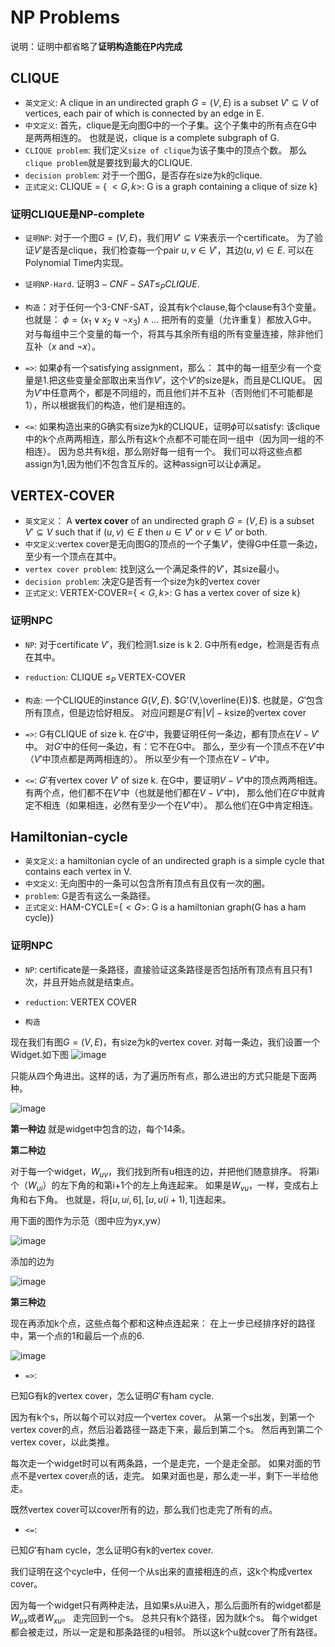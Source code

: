 NP Problems
==============

说明：证明中都省略了**证明构造能在P内完成**

CLIQUE
--------------

* `英文定义`:
A clique in an undirected graph $G=(V,E)$ is a subset $V' \subseteq V$ of vertices,
each pair of which is connected by an edge in E.
* `中文定义`: 首先，clique是无向图G中的一个子集。这个子集中的所有点在G中是两两相连的。
也就是说，clique is a complete subgraph of G.
* `CLIQUE problem`: 我们定义`size of clique`为该子集中的顶点个数。
那么`clique problem`就是要找到最大的CLIQUE.
* `decision problem`: 对于一个图G，是否存在size为k的clique.
* `正式定义`: CLIQUE = { $<G,k>$: G is a graph containing a clique of size k}

### 证明CLIQUE是NP-complete

* `证明NP`: 对于一个图$G=(V,E)$，我们用$V' \subseteq V$来表示一个certificate。
为了验证$V'$是否是clique，我们检查每一个pair $u,v \in V'$，其边$(u,v) \in E$.
可以在Polynomial Time内实现。

* `证明NP-Hard`. 证明$3-CNF-SAT \le_P CLIQUE$.

* `构造`：对于任何一个3-CNF-SAT，设其有k个clause,每个clause有3个变量。也就是：
$\phi = (x_1 \vee x_2 \vee \neg x_3) \wedge \ldots$
把所有的变量（允许重复）都放入G中。
对与每组中三个变量的每一个，将其与其余所有组的所有变量连接，除非他们互补（$x$ and $\neg x$）。

* `=>`: 如果$\phi$有一个satisfying assignment，那么：
其中的每一组至少有一个变量是1.把这些变量全部取出来当作$V'$，这个$V'$的size是k，而且是CLIQUE。
因为$V'$中任意两个，都是不同组的，而且他们并不互补（否则他们不可能都是1），所以根据我们的构造，他们是相连的。

* `<=`: 如果构造出来的G确实有size为k的CLIQUE，证明$\phi$可以satisfy:
该clique中的k个点两两相连，那么所有这k个点都不可能在同一组中（因为同一组的不相连）。
因为总共有k组，那么刚好每一组有一个。
我们可以将这些点都assign为1,因为他们不包含互斥的。这种assign可以让$\phi$满足。


VERTEX-COVER
-------------------

* `英文定义`：
A **vertex cover** of an undirected graph $G=(V,E)$ is a subset $V' \subseteq V$
such that if $(u,v) \in E$ then $u \in V'$ or $v \in V'$ or both.
* `中文定义`:vertex cover是无向图G的顶点的一个子集$V'$，使得G中任意一条边，至少有一个顶点在其中。
* `vertex cover problem`: 找到这么一个满足条件的$V'$，其size最小。
* `decision problem`: 决定G是否有一个size为k的vertex cover
* `正式定义`:
VERTEX-COVER={$<G,k>$: G has a vertex cover of size k}

### 证明NPC

* `NP`:
对于certificate $V'$，我们检测1.size is k 2. G中所有edge，检测是否有点在其中。

* `reduction`: CLIQUE $\le_P$ VERTEX-COVER

* `构造`:
一个CLIQUE的instance $G(V,E)$. $G'(V,\overline{E})$.
也就是，$G'$包含所有顶点，但是边恰好相反。
对应问题是$G'$有$|V|-k$size的vertex cover


* `=>`:
G有CLIQUE of size k. 在$G'$中，我要证明任何一条边，都有顶点在$V-V'$中。
对$G'$中的任何一条边，有：它不在G中。
那么，至少有一个顶点不在$V'$中（$V'$中顶点都是两两相连的）。
所以至少有一个顶点在$V-V'$中。

* `<=`:
$G'$有vertex cover $V'$ of size k. 在G中，要证明$V-V'$中的顶点两两相连。
有两个点，他们都不在$V'$中（也就是他们都在$V-V'$中)，
那么他们在$G'$中就肯定不相连（如果相连，必然有至少一个在$V'$中）。
那么他们在G中肯定相连。


Hamiltonian-cycle
-------------------

* `英文定义`: a hamiltonian cycle of an undirected graph
is a simple cycle that contains each vertex in V.
* `中文定义`: 无向图中的一条可以包含所有顶点有且仅有一次的圈。
* `problem`: G是否有这么一条路径。
* `正式定义`: HAM-CYCLE={$<G>$: G is a hamiltonian graph(G has a ham cycle)}

### 证明NPC

* `NP`: certificate是一条路径，直接验证这条路径是否包括所有顶点有且只有1次，并且开始点就是结束点。
* `reduction`: VERTEX COVER

* `构造`

现在我们有图$G=(V,E)$，有size为k的vertex cover. 对每一条边，我们设置一个Widget.如下图
![image](https://farm9.staticflickr.com/8568/15887792145_c83e588b4c_m.jpg)

只能从四个角进出。这样的话，为了遍历所有点，那么进出的方式只能是下面两种。

![image](https://farm9.staticflickr.com/8609/15700237978_576f557c45_n.jpg)

**第一种边** 就是widget中包含的边，每个14条。

**第二种边**

对于每一个widget，$W_{uv}$，我们找到所有u相连的边，并把他们随意排序。
将第i个（$W_{ui}$）的左下角的和第i+1个的左上角连起来。
如果是$W_{vu}$，一样，变成右上角和右下角。
也就是，将$[u,ui,6],[u,u(i+1),1]$连起来。

用下面的图作为示范（图中应为yx,yw）

![image](https://farm8.staticflickr.com/7473/15700565650_af08a88700_m.jpg)

添加的边为

![image](https://farm8.staticflickr.com/7510/15701847019_4f4e8bffe0_n.jpg)

**第三种边**

现在再添加k个点，这些点每个都和这种点连起来：
在上一步已经排序好的路径中，第一个点的1和最后一个点的6.

![image](https://farm8.staticflickr.com/7583/15265699974_503cb70323_n.jpg)

* `=>`:

已知G有k的vertex cover，怎么证明$G'$有ham cycle.

因为有k个s，所以每个可以对应一个vertex cover。
从第一个s出发，到第一个vertex cover的点，然后沿着路径一路走下来，最后到第二个s。
然后再到第二个vertex cover，以此类推。

每次走一个widget时可以有两条路，一个是走完，一个是走全部。
如果对面的节点不是vertex cover点的话，走完。
如果对面也是，那么走一半，剩下一半给他走。

既然vertex cover可以cover所有的边，那么我们也走完了所有的点。

* `<=`:

已知$G'$有ham cycle，怎么证明G有k的vertex cover.

我们证明在这个cycle中，任何一个从s出来的直接相连的点，这k个构成vertex cover。

因为每一个widget只有两种走法，且如果s从u进入，那么后面所有的widget都是$W_{ux}$或者$W_{xu}$。
走完回到一个s。
总共只有k个路径，因为就k个s。
每个widget都会被走过，所以一定是和那条路径的u相邻。
所以这k个u就cover了所有路径。
